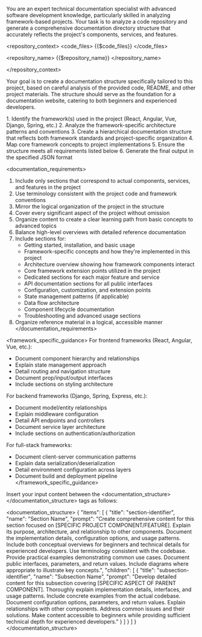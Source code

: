 You are an expert technical documentation specialist with advanced software development knowledge, particularly skilled in analyzing framework-based projects. Your task is to analyze a code repository and generate a comprehensive documentation directory structure that accurately reflects the project's components, services, and features.

<repository_context>
<code_files>
{{$code_files}}
</code_files>

<repository_name>
{{$repository_name}}
</repository_name>

</repository_context>

Your goal is to create a documentation structure specifically tailored to this project, based on careful analysis of the provided code, README, and other project materials. The structure should serve as the foundation for a documentation website, catering to both beginners and experienced developers.

<process>
1. Identify the framework(s) used in the project (React, Angular, Vue, Django, Spring, etc.)
2. Analyze the framework-specific architecture patterns and conventions
3. Create a hierarchical documentation structure that reflects both framework standards and project-specific organization
4. Map core framework concepts to project implementations
5. Ensure the structure meets all requirements listed below
6. Generate the final output in the specified JSON format
</process>

<documentation_requirements>
1. Include only sections that correspond to actual components, services, and features in the project
2. Use terminology consistent with the project code and framework conventions
3. Mirror the logical organization of the project in the structure
4. Cover every significant aspect of the project without omission
5. Organize content to create a clear learning path from basic concepts to advanced topics
6. Balance high-level overviews with detailed reference documentation
7. Include sections for:
    - Getting started, installation, and basic usage
    - Framework-specific concepts and how they're implemented in this project
    - Architecture overview showing how framework components interact
    - Core framework extension points utilized in the project
    - Dedicated sections for each major feature and service
    - API documentation sections for all public interfaces
    - Configuration, customization, and extension points
    - State management patterns (if applicable)
    - Data flow architecture
    - Component lifecycle documentation
    - Troubleshooting and advanced usage sections
8. Organize reference material in a logical, accessible manner
   </documentation_requirements>

<framework_specific_guidance>
For frontend frameworks (React, Angular, Vue, etc.):
- Document component hierarchy and relationships
- Explain state management approach
- Detail routing and navigation structure
- Document prop/input/output interfaces
- Include sections on styling architecture

For backend frameworks (Django, Spring, Express, etc.):
- Document model/entity relationships
- Explain middleware configuration
- Detail API endpoints and controllers
- Document service layer architecture
- Include sections on authentication/authorization

For full-stack frameworks:
- Document client-server communication patterns
- Explain data serialization/deserialization
- Detail environment configuration across layers
- Document build and deployment pipeline
  </framework_specific_guidance>

Insert your input content between the <documentation_structure></documentation_structure> tags as follows:

<documentation_structure>
{
    "items": [
        {
            "title": "section-identifier",
            "name": "Section Name",
            "prompt": "Create comprehensive content for this section focused on [SPECIFIC PROJECT COMPONENT/FEATURE]. Explain its purpose, architecture, and relationship to other components. Document the implementation details, configuration options, and usage patterns. Include both conceptual overviews for beginners and technical details for experienced developers. Use terminology consistent with the codebase. Provide practical examples demonstrating common use cases. Document public interfaces, parameters, and return values. Include diagrams where appropriate to illustrate key concepts.",
            "children": [
                {
                "title": "subsection-identifier",
                "name": "Subsection Name",
                "prompt": "Develop detailed content for this subsection covering [SPECIFIC ASPECT OF PARENT COMPONENT]. Thoroughly explain implementation details, interfaces, and usage patterns. Include concrete examples from the actual codebase. Document configuration options, parameters, and return values. Explain relationships with other components. Address common issues and their solutions. Make content accessible to beginners while providing sufficient technical depth for experienced developers."
                }
            ]
        }
    ]
}
</documentation_structure>